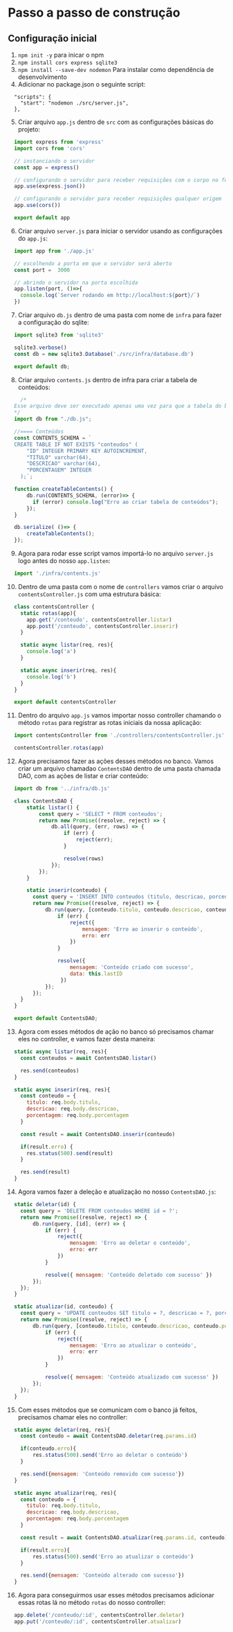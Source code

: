 
# Passo a passo de construção

## Configuração inicial

1. `npm init -y` para inicar o npm
2. `npm install cors express sqlite3`
3. `npm install --save-dev nodemon` Para instalar como dependência de desenvolvimento
4. Adicionar no package.json o seguinte script:

```
  "scripts": {
    "start": "nodemon ./src/server.js",
  },
```

5. Criar arquivo `app.js` dentro de `src` com as configurações básicas do projeto:

```js
  import express from 'express'
  import cors from 'cors'

  // instanciando o servidor
  const app = express()

  // configurando o servidor para receber requisições com o corpo no formato JSON
  app.use(express.json())

  // configurando o servidor para receber requisições qualquer origem
  app.use(cors())

  export default app
```

6. Criar arquivo `server.js` para iniciar o servidor usando as configurações do `app.js`:

```js
  import app from './app.js'

  // escolhendo a porta em que o servidor será aberto
  const port =  3000

  // abrindo o servidor na porta escolhida
  app.listen(port, ()=>{
    console.log(`Server rodando em http://localhost:${port}/`)
  })
```

7. Criar arquivo `db.js` dentro de uma pasta com nome de `infra` para fazer a configuração do sqlite:

```js
  import sqlite3 from 'sqlite3'

  sqlite3.verbose()
  const db = new sqlite3.Database('./src/infra/database.db')

  export default db;
```

8. Criar arquivo `contents.js` dentro de infra para criar a tabela de conteúdos:

```js
    /*
  Esse arquivo deve ser executado apenas uma vez para que a tabela do banco seja criada
  */
  import db from "./db.js";

  //==== Conteúdos
  const CONTENTS_SCHEMA = `
  CREATE TABLE IF NOT EXISTS "conteudos" (
      "ID" INTEGER PRIMARY KEY AUTOINCREMENT,
      "TITULO" varchar(64),
      "DESCRICAO" varchar(64),
      "PORCENTAGEM" INTEGER
    );`;

  function createTableContents() {
      db.run(CONTENTS_SCHEMA, (error)=> {
        if (error) console.log("Erro ao criar tabela de conteúdos");
      });
  }

  db.serialize( ()=> {
      createTableContents();
  });
```

9. Agora para rodar esse script vamos importá-lo no arquivo `server.js` logo antes do nosso `app.listen`:

```js
  import './infra/contents.js'
```

10. Dentro de uma pasta com o nome de `controllers` vamos criar o arquivo `contentsController.js` com uma estrutura básica:

```js
  class contentsController {
    static rotas(app){
      app.get('/conteudo', contentsController.listar)
      app.post('/conteudo', contentsController.inserir)
    }

    static async listar(req, res){
      console.log('a')
    }

    static async inserir(req, res){
      console.log('b')
    }
  }

  export default contentsController
```

11. Dentro do arquivo `app.js` vamos importar nosso controller chamando o método `rotas` para registrar as rotas iniciais da nossa aplicação:

```js
  import contentsController from './controllers/contentsController.js'

  contentsController.rotas(app)
```

12. Agora precisamos fazer as ações desses métodos no banco. Vamos criar um arquivo chamadao `ContentsDAO` dentro de uma pasta chamada DAO, com as ações de listar e criar conteúdo:

```js
  import db from '../infra/db.js'

  class ContentsDAO {
      static listar() {
          const query = 'SELECT * FROM conteudos';
          return new Promise((resolve, reject) => {
              db.all(query, (err, rows) => {
                  if (err) {
                      reject(err);
                  }

                  resolve(rows)
              });
          });
      }

      static inserir(conteudo) {
        const query = 'INSERT INTO conteudos (titulo, descricao, porcentagem) VALUES (?, ?, ?)';
        return new Promise((resolve, reject) => {
            db.run(query, [conteudo.titulo, conteudo.descricao, conteudo.porcentagem], function (err) {
                if (err) {
                    reject({
                        mensagem: 'Erro ao inserir o conteúdo',
                        erro: err
                    })
                }

                resolve({
                    mensagem: 'Conteúdo criado com sucesso',
                    data: this.lastID
                 })
            });
        });
    }
  }

  export default ContentsDAO;
```

13. Agora com esses métodos de ação no banco só precisamos chamar eles no controller, e vamos fazer desta maneira:

```js
  static async listar(req, res){
    const conteudos = await ContentsDAO.listar()

    res.send(conteudos)
  }

  static async inserir(req, res){
    const conteudo = {
      titulo: req.body.titulo,
      descricao: req.body.descricao,
      porcentagem: req.body.porcentagem
    }

    const result = await ContentsDAO.inserir(conteudo)

    if(result.erro) {
      res.status(500).send(result)
    }

    res.send(result)
  }
```

14. Agora vamos fazer a deleção e atualização no nosso `ContentsDAO.js`:

```js
  static deletar(id) {
    const query = 'DELETE FROM conteudos WHERE id = ?';
    return new Promise((resolve, reject) => {
        db.run(query, [id], (err) => {
            if (err) {
                reject({
                    mensagem: 'Erro ao deletar o conteúdo',
                    erro: err
                })
            }

            resolve({ mensagem: 'Conteúdo deletado com sucesso' })
        });
    });
  }

  static atualizar(id, conteudo) {
    const query = 'UPDATE conteudos SET titulo = ?, descricao = ?, porcentagem = ? WHERE id = ?';
    return new Promise((resolve, reject) => {
        db.run(query, [conteudo.titulo, conteudo.descricao, conteudo.porcentagem, id], (err) => {
            if (err) {
                reject({
                    mensagem: 'Erro ao atualizar o conteúdo',
                    erro: err
                })
            }

            resolve({ mensagem: 'Conteúdo atualizado com sucesso' })
        });
    });
  }
```

15. Com esses métodos que se comunicam com o banco já feitos, precisamos chamar eles no controller:

```js
  static async deletar(req, res){
    const conteudo = await ContentsDAO.deletar(req.params.id)

    if(conteudo.erro){
        res.status(500).send('Erro ao deletar o conteúdo')
    }

    res.send({mensagem: 'Conteúdo removido com sucesso'})
  }

  static async atualizar(req, res){
    const conteudo = {
      titulo: req.body.titulo,
      descricao: req.body.descricao,
      porcentagem: req.body.porcentagem
    }

    const result = await ContentsDAO.atualizar(req.params.id, conteudo)

    if(result.erro){
        res.status(500).send('Erro ao atualizar o conteúdo')
    }

    res.send({mensagem: 'Conteúdo alterado com sucesso'})
  }
```

16. Agora para conseguirmos usar esses métodos precisamos adicionar essas rotas lá no método `rotas` do nosso controller:

```js
  app.delete('/conteudo/:id', contentsController.deletar)
  app.put('/conteudo/:id', contentsController.atualizar)
```
